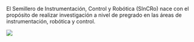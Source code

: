 El Semillero de Instrumentación, Control y Robótica (SInCRo) nace con el propósito de realizar investigación a nivel de pregrado en las áreas de instrumentación, robótica y control.

![](https://minas.medellin.unal.edu.co/images/Practicas/franja.png)
